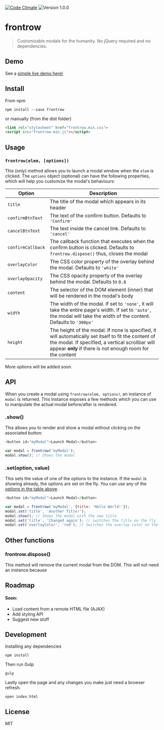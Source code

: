 [![Code Climate](https://codeclimate.com/repos/55425e846956805770003704/badges/56df94ad5f8cef25549a/gpa.svg)](https://codeclimate.com/repos/55425e846956805770003704/feed)
![Version 1.0.0](https://img.shields.io/badge/Version-1.0.0-brightgreen.svg)


# frontrow

> Customizable modals for the humanity. No jQuery required and no dependencies.

## Demo
See a [simple live demo here!](http://omarfouad.github.io/frontrow/)

## Install

From npm

```shell
npm install --save frontrow
```

or manually (from the dist folder)

```html
<link rel="stylesheet" href="frontrow.min.css">
<script src="frontrow.min.js"></script>
```

## Usage

### `frontrow(elem, [options])`

This (only) method allows you to launch a modal window when the `elem` is clicked. The `options` object (optional) can have the following properties, which will help you customize the modal's behaviours:

Option              | Description
--------------------|--------------------------------------------------------------------------------------------------
`title`             | The title of the modal which appears in its header
`confirmBtnText`    | The text of the confirm button. Defaults to `'Confirm'`
`cancelBtnText`     | The text inside the cancel link. Defaults to `'cancel'`
`confirmCallback`   | The callback function that executes when the confirm button is clicked. Defaults to `frontrow.dispose()` thus, closes the modal
`overlayColor`      | The CSS color property of the overlay behind the modal. Defaults to `'white'`
`overlayOpacity`    | The CSS opacity property of the overlay behind the modal. Defaults to `0.8`
`content`           | The selector of the DOM element (inner) that will be rendered in the modal's body
`width`             | The width of the modal. If set to `'none'`, it will take the entire page's width. If set to `'auto'`, the modal will take the width of the content. Defaults to `'300px'`
`height`            | The height of the modal. If none is specified, it will automatically set itself to fit the content of the modal. If specified, a vertical scrollbar will appear **only** if there is not enough room for the content

More options will be added soon.

## API

When you create a modal using `frontrow(elem, options)`, an instance of `modal` is returned. This instance exposes a few methods which you can use to manipulate the actual modal before/after is rendered.

### .show()

This allows you to render and show a modal without clicking on the associated button:

```js
<button id="myModal">Launch Modal</button>

var modal = frontrow('myModal');
modal.show(); // Shows the modal
```

### .set(option, value)

This sets the value of one of the options to the instance. If the `modal` is showing already, the options are set on the fly.
You can use any of the [options in the table above](#usage).

```js
<button id="myModal">Launch Modal</button>

var modal = frontrow('myModal', {title: 'Hello World!'});
modal.set('title', 'Another Title!');
modal.show(); // Shows the modal with the new title
modal.set('title', 'Changed again'); // switches the title on the fly
modal.set('overlayColor', 'red'); // Switches the overlay color on the fly
```

## Other functions

### frontrow.dispose()

This method will remove the current modal from the DOM. This will not need an instance because

## Roadmap

#### Soon:
- Load content from a remote HTML file (AJAX)
- Add styling API
- Suggest new stuff

## Development

Installing any dependencies

```shell
npm install
```

Then run Gulp

```shell
gulp
```

Lastly open the page and any changes you make just need a browser refresh.

```shell
open index.html
```

## License

MIT
